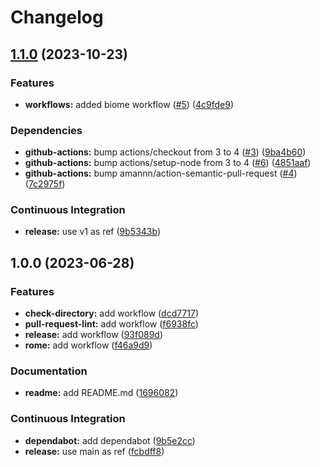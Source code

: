 # Changelog

## [1.1.0](https://github.com/necko-actions/reusable-workflows/compare/v1.0.0...v1.1.0) (2023-10-23)


### Features

* **workflows:** added biome workflow ([#5](https://github.com/necko-actions/reusable-workflows/issues/5)) ([4c9fde9](https://github.com/necko-actions/reusable-workflows/commit/4c9fde9374dcdba09cd0788e59b02abbbf5d035a))


### Dependencies

* **github-actions:** bump actions/checkout from 3 to 4 ([#3](https://github.com/necko-actions/reusable-workflows/issues/3)) ([9ba4b60](https://github.com/necko-actions/reusable-workflows/commit/9ba4b6089636241839f9f90c94281ec7bc537c01))
* **github-actions:** bump actions/setup-node from 3 to 4 ([#6](https://github.com/necko-actions/reusable-workflows/issues/6)) ([4851aaf](https://github.com/necko-actions/reusable-workflows/commit/4851aaffecf817e5a7c0a3605fa1768272b1c546))
* **github-actions:** bump amannn/action-semantic-pull-request ([#4](https://github.com/necko-actions/reusable-workflows/issues/4)) ([7c2975f](https://github.com/necko-actions/reusable-workflows/commit/7c2975f485963b4cd1be8cba1152bc50fd98b15c))


### Continuous Integration

* **release:** use v1 as ref ([9b5343b](https://github.com/necko-actions/reusable-workflows/commit/9b5343b43520f6b15b37d6b985804a962a401c08))

## 1.0.0 (2023-06-28)


### Features

* **check-directory:** add workflow ([dcd7717](https://github.com/necko-actions/reusable-workflows/commit/dcd7717ba3e17530120d93d70b70958992029c7e))
* **pull-request-lint:** add workflow ([f6938fc](https://github.com/necko-actions/reusable-workflows/commit/f6938fc0e0972b73557e14b528fe82eb019e1a9e))
* **release:** add workflow ([93f089d](https://github.com/necko-actions/reusable-workflows/commit/93f089d685f8a9fef27fc4211992e30f70e4493b))
* **rome:** add workflow ([f46a9d9](https://github.com/necko-actions/reusable-workflows/commit/f46a9d9b0daf9a3b6c5d59fb297d7959657eee87))


### Documentation

* **readme:** add README.md ([1696082](https://github.com/necko-actions/reusable-workflows/commit/16960824420cf1957a49829227b9c42c03342c8f))


### Continuous Integration

* **dependabot:** add dependabot ([9b5e2cc](https://github.com/necko-actions/reusable-workflows/commit/9b5e2ccd323b8afdeade035379133ff13412ea2d))
* **release:** use main as ref ([fcbdff8](https://github.com/necko-actions/reusable-workflows/commit/fcbdff8965cc4b91ab55fb76cfc53f79f156bb37))
